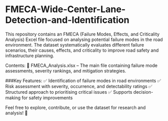 # FMECA-Wide-Center-Lane-Detection-and-Identification
This repository contains an FMECA (Failure Modes, Effects, and Criticality Analysis) Excel file focused on analysing potential failure modes in the road environment. The dataset systematically evaluates different failure scenarios, their causes, effects, and criticality to improve road safety and infrastructure planning.

Contents:
📂 FMECA_Analysis.xlsx – The main file containing failure mode assessments, severity rankings, and mitigation strategies.

###Key Features:
✅ Identification of failure modes in road environments
✅ Risk assessment with severity, occurrence, and detectability ratings
✅ Structured approach to prioritising critical issues
✅ Supports decision-making for safety improvements

Feel free to explore, contribute, or use the dataset for research and analysis! 🚀

